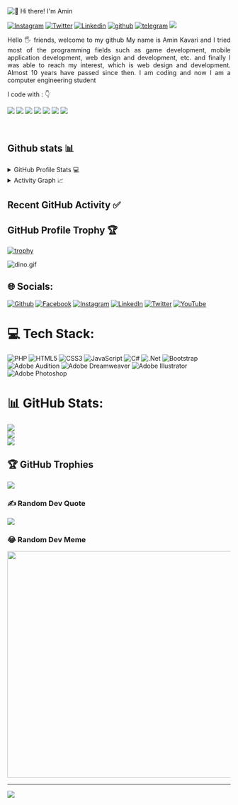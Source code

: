 <img src="https://raw.githubusercontent.com/AminKavari/AminKavari/main/intro.gif" alt="👋 Hi there! I'm Amin" title="👋 Hi there! I'm Amin"/>

<div align="left">

[![Instagram](https://img.shields.io/badge/AminKavari-%23E4405F.svg?style=for-the-badge&logo=Instagram&logoColor=white)](https://www.instagram.com/aminonthebeat/)
[![Twitter](https://img.shields.io/badge/AminKavari-%231DA1F2.svg?style=for-the-badge&logo=Twitter&logoColor=white)](https://www.twitter.com/aminonthebeat/)
[![Linkedin](https://img.shields.io/badge/AminKavari-%231DA1F2.svg?style=for-the-badge&logo=Linkedin&logoColor=white)](https://www.linkedin.com/in/aminkavari//)
[![github](https://img.shields.io/badge/AminKavari-12100E.svg?style=for-the-badge&logo=github&logoColor=white)](https://github.com/aminkavari/)
[![telegram](https://img.shields.io/badge/AminKavari-2CA5E0?style=for-the-badge&logo=telegram&logoColor=white)](https://t.me/aminkavari/)
![](https://komarev.com/ghpvc/?username=AminKavari&label=PROFILE+VIEWS&style=for-the-badge&color=brightgreen)

 
</div>  
<p align="justify"> 
Hello 🖐️ friends, welcome to my github
My name is Amin Kavari and I tried most of the programming fields such as game development, mobile application development, web design and development, etc. and finally I was able to reach my interest, which is web design and development. Almost 10 years have passed since then. I am coding and now I am a computer engineering student
&nbsp;

<p align="left">
I code with :  👇


<img src="https://img.shields.io/badge/php-%23777BB4.svg?style=for-the-badge&logo=php&logoColor=white"/> <img src="https://img.shields.io/badge/HTML5-E34F26?style=for-the-badge&logo=html5&logoColor=white"/> <img src="https://img.shields.io/badge/CSS-239120?&style=for-the-badge&logo=css3&logoColor=white"/> <img src="https://img.shields.io/badge/JavaScript-F7DF1E?style=for-the-badge&logo=javascript&logoColor=white"/> <img src="https://img.shields.io/badge/C%23-239120?style=for-the-badge&logo=c-sharp&logoColor=white"/> <img src="https://img.shields.io/badge/.NET-5C2D91?style=for-the-badge&logo=.net&logoColor=white"/> <img src="https://img.shields.io/badge/Bootstrap-563D7C?style=for-the-badge&logo=bootstrap&logoColor=white"/>
</p>

&nbsp;
&nbsp;
## Github stats 📊 

<details> 
  <summary>GitHub Profile Stats 💻</summary>
  <br/>
    <a href="https://github.com/anuraghazra/github-readme-stats"><img alt="AminKavari's Github Stats" src="https://github-readme-stats.vercel.app/api/?username=AminKavari&show_icons=true&count_private=true&theme=default&hide_border=true&bg_color=fff&title_color=00E676&icon_color=00E676" height="192px"/></a>
  <a href="https://github.com/anuraghazra/github-readme-stats"><img alt="AminKavari's Top Languages" src="https://github-readme-stats.vercel.app/api/top-langs/?username=AminKavari&langs_count=8&layout=compact&theme=default&hide_border=true&bg_color=fff&title_color=000&icon_color=000&hide=Jupyter%20Notebook" height="192px"/></a>
  <br/>
</details>

<details>
  <summary>Activity Graph 📈</summary>
  <br/>
<a href="https://github.com/ashutosh00710/github-readme-activity-graph"><img alt="AminKavari's Activity Graph" src="https://activity-graph.herokuapp.com/graph/?username=AminKavari&bg_color=fff&color=000&line=00E676&point=000&hide_border=true" /></a>
</details>

## Recent GitHub Activity ✅
<!--START_SECTION:activity-->


<!--END_SECTION:activity-->

## GitHub Profile Trophy 🏆
[![trophy](https://github-profile-trophy.vercel.app/?username=AminKavari&row=1&margin-w=15)](https://github.com/ryo-ma/github-profile-trophy)

<img data-target="animated-image.replacedImage" alt="dino.gif" class="AnimatedImagePlayer-animatedImage" src="https://github.com/saadeghi/saadeghi/raw/master/dino.gif" style="display: block; opacity: 1;">







## 🌐 Socials:
[![Github](https://img.shields.io/badge/Github-%231877F2.svg?logo=Facebook&logoColor=white)](https://github.com/aminonthebeat) [![Facebook](https://img.shields.io/badge/Facebook-%231877F2.svg?logo=Facebook&logoColor=white)](https://facebook.com/aminonthebeat) [![Instagram](https://img.shields.io/badge/Instagram-%23E4405F.svg?logo=Instagram&logoColor=white)](https://instagram.com/aminonthebeat) [![LinkedIn](https://img.shields.io/badge/LinkedIn-%230077B5.svg?logo=linkedin&logoColor=white)](https://linkedin.com/in/aminkavari) [![Twitter](https://img.shields.io/badge/Twitter-%231DA1F2.svg?logo=Twitter&logoColor=white)](https://twitter.com/aminonthebeat) [![YouTube](https://img.shields.io/badge/YouTube-%23FF0000.svg?logo=YouTube&logoColor=white)](https://youtube.com/c/UCMgr4duUx0t5Qmk8zL3h61w) 

# 💻 Tech Stack:
![PHP](https://img.shields.io/badge/php-%23777BB4.svg?style=for-the-badge&logo=php&logoColor=white) ![HTML5](https://img.shields.io/badge/html5-%23E34F26.svg?style=for-the-badge&logo=html5&logoColor=white) ![CSS3](https://img.shields.io/badge/css3-%231572B6.svg?style=for-the-badge&logo=css3&logoColor=white) ![JavaScript](https://img.shields.io/badge/javascript-%23323330.svg?style=for-the-badge&logo=javascript&logoColor=%23F7DF1E) ![C#](https://img.shields.io/badge/c%23-%23239120.svg?style=for-the-badge&logo=c-sharp&logoColor=white) ![.Net](https://img.shields.io/badge/.NET-5C2D91?style=for-the-badge&logo=.net&logoColor=white) ![Bootstrap](https://img.shields.io/badge/bootstrap-%23563D7C.svg?style=for-the-badge&logo=bootstrap&logoColor=white) ![Adobe Audition](https://img.shields.io/badge/Adobe%20Audition-9999FF.svg?style=for-the-badge&logo=Adobe%20Audition&logoColor=white) ![Adobe Dreamweaver](https://img.shields.io/badge/Adobe%20Dreamweaver-FF61F6.svg?style=for-the-badge&logo=Adobe%20Dreamweaver&logoColor=white) ![Adobe Illustrator](https://img.shields.io/badge/adobeillustrator-%23FF9A00.svg?style=for-the-badge&logo=adobeillustrator&logoColor=white) ![Adobe Photoshop](https://img.shields.io/badge/adobephotoshop-%2331A8FF.svg?style=for-the-badge&logo=adobephotoshop&logoColor=white)
# 📊 GitHub Stats:
![](https://github-readme-stats.vercel.app/api?username=AminKavari&theme=dark&hide_border=false&include_all_commits=false&count_private=false)<br/>
![](https://github-readme-streak-stats.herokuapp.com/?user=AminKavari&theme=dark&hide_border=false)<br/>
![](https://github-readme-stats.vercel.app/api/top-langs/?username=AminKavari&theme=dark&hide_border=false&include_all_commits=false&count_private=false&layout=compact)

## 🏆 GitHub Trophies
![](https://github-profile-trophy.vercel.app/?username=AminKavari&theme=radical&no-frame=false&no-bg=true&margin-w=4)

### ✍️ Random Dev Quote
![](https://quotes-github-readme.vercel.app/api?type=horizontal&theme=radical)

### 😂 Random Dev Meme
<img src="https://random-memer.herokuapp.com/" width="512px"/>

---
[![](https://visitcount.itsvg.in/api?id=AminKavari&icon=0&color=0)](https://visitcount.itsvg.in)

